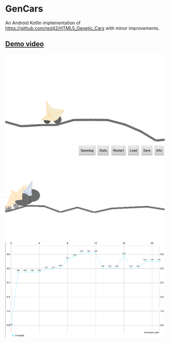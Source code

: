 # GenCars
An Android Kotlin implementation of https://github.com/red42/HTML5_Genetic_Cars with minor improvements.
## [Demo video](https://www.youtube.com/watch?v=Q79K-Rj6WlQ)
![Preview](media/preview.gif)
![Main screen](media/screenshot_main.png)
![Charts](media/screenshot_chart.png)
